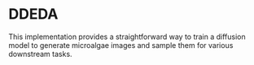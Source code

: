 # DDEDA
This implementation provides a straightforward way to train a diffusion model to generate microalgae images and sample them for various downstream tasks.

